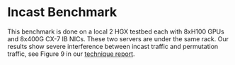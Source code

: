 # Incast Benchmark

This benchmark is done on a local 2 HGX testbed each with 8xH100 GPUs and 8x400G CX-7 IB NICs. These two servers are under the same rack. 
Our results show severe interference between incast traffic and permutation traffic, see Figure 9 in our [technique report](https://arxiv.org/pdf/2504.17307). 
